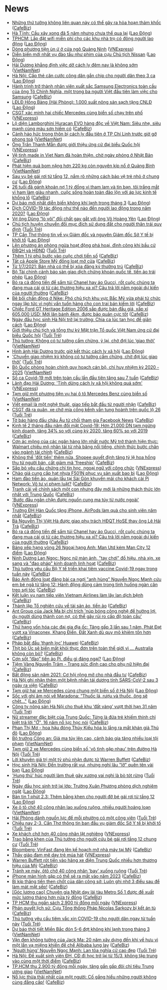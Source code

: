 # News

- [Những thứ tưởng không liên quan này có thể gây ra hỏa hoạn thảm khốc](https://cafebiz.vn/nhung-thu-tuong-khong-lien-quan-nay-co-the-gay-ra-hoa-hoan-tham-khoc-20210302170312424.chn) ([CafeBiz](https://cafebiz.vn))
- [Hà Tĩnh: Cầu xây xong đã 5 năm nhưng chưa thể qua lại](https://laodong.vn/ban-doc/ha-tinh-cau-xay-xong-da-5-nam-nhung-chua-the-qua-lai-884931.ldo) ([Lao Động](https://laodong.vn))
- [TPHCM: Lắp đặt wifi miễn phí cho các khu nhà trọ có đông người lao động](https://laodong.vn/cong-doan/tphcm-lap-dat-wifi-mien-phi-cho-cac-khu-nha-tro-co-dong-nguoi-lao-dong-885049.ldo) ([Lao Động](https://laodong.vn))
- [Dòng phương tiện ùn ứ ở cửa ngõ Quảng Ninh](https://vnexpress.net/dong-phuong-tien-un-u-o-cua-ngo-quang-ninh-4242483.html) ([VNExpress](https://vnexpress.net))
- [Diễn biến mới nhất vụ đào tẩu như phim của cựu  Chủ tịch Nissan](https://laodong.vn/the-gioi/dien-bien-moi-nhat-vu-dao-tau-nhu-phim-cua-cuu-chu-tich-nissan-885035.ldo) ([Lao Động](https://laodong.vn))
- [Hải Dương khẳng định việc dỡ cách ly đêm nay là không sớm](http://vietnamnet.vn/vn/thoi-su/hai-duong-khang-dinh-viec-do-cach-ly-dem-nay-la-khong-som-716664.html) ([VietNamNet](https://vietnamnet.vn))
- [Hà Nội: Cấp thẻ căn cước công dân gắn chip cho người dân theo 3 ca](https://laodong.vn/phap-luat/ha-noi-cap-the-can-cuoc-cong-dan-gan-chip-cho-nguoi-dan-theo-3-ca-885027.ldo) ([Lao Động](https://laodong.vn))
- [Hành trình trở thành nhân viên xuất sắc Samsung Electronics toàn cầu của ông Tô Chính Nghĩa, một trong ba người Việt đầu tiên làm việc cho Samsung](https://cafebiz.vn/hanh-trinh-tro-thanh-nhan-vien-xuat-sac-samsung-electronics-toan-cau-cua-ong-to-chinh-nghia-mot-trong-ba-nguoi-viet-dau-tien-lam-viec-cho-samsung-20210302154948557.chn) ([CafeBiz](https://cafebiz.vn))
- [LĐLĐ Hồng Bàng (Hải Phòng): 1.000 suất nông sản sạch tặng CNLĐ](https://laodong.vn/cong-doan/ldld-hong-bang-hai-phong-1000-suat-nong-san-sach-tang-cnld-885031.ldo) ([Lao Động](https://laodong.vn))
- [CSGT xác minh hai chiếc Mercedes cùng biển số chạy trên phố](https://vnexpress.net/csgt-xac-minh-hai-chiec-mercedes-cung-bien-so-chay-tren-pho-4242477.html) ([VNExpress](https://vnexpress.net))
- [Lộ diện Lamborghini Huracan EVO hàng độc về Việt Nam: Siêu nhẹ, siêu mạnh cùng màu sơn hiếm có](https://cafebiz.vn/lo-dien-lamborghini-huracan-evo-hang-doc-ve-viet-nam-sieu-nhe-sieu-manh-cung-mau-son-hiem-co-20210302154243097.chn) ([CafeBiz](https://cafebiz.vn))
- [Cảnh háo hức trong thôn bị cách ly đầu tiên ở TP Chí Linh trước giờ gỡ phong toả](http://vietnamnet.vn/vn/thoi-su/canh-hao-huc-trong-thon-bi-cach-ly-dau-tien-o-tp-chi-linh-truoc-gio-go-phong-toa-716668.html) ([VietNamNet](https://vietnamnet.vn))
- [Ông Trần Thanh Mẫn được giới thiệu ứng cử đại biểu Quốc hội](https://vnexpress.net/ong-tran-thanh-man-duoc-gioi-thieu-ung-cu-dai-bieu-quoc-hoi-4242422.html) ([VNExpress](https://vnexpress.net))
- [Vệ tinh made in Viet Nam đã hoàn thiện, chờ ngày phóng ở Nhật Bản](https://cafebiz.vn/ve-tinh-made-in-viet-nam-da-hoan-thien-cho-ngay-phong-o-nhat-ban-20210302161714726.chn) ([CafeBiz](https://cafebiz.vn))
- [Phát hiện quả bom nặng hơn 220 kg còn nguyên kíp nổ ở Quảng Bình](http://vietnamnet.vn/vn/thoi-su/phat-hien-qua-bom-nang-hon-220-kg-con-nguyen-kip-no-o-quang-binh-716657.html) ([VietNamNet](https://vietnamnet.vn))
- [Sau vụ bé gái rơi từ tầng 12, nắm rõ những cách bảo vệ trẻ nhỏ ở chung cư](https://laodong.vn/infographic/sau-vu-be-gai-roi-tu-tang-12-nam-ro-nhung-cach-bao-ve-tre-nho-o-chung-cu-884946.ldo) ([Lao Động](https://laodong.vn))
- [26 tuổi đã gánh khoản nợ 1 tỷ đồng vì tham lam và tin bạn, tôi trắng mắt vì ham làm giàu nhanh, cuộc sống hoàn toàn đảo lộn với áp lực kinh tế khổng lồ](https://cafebiz.vn/26-tuoi-da-ganh-khoan-no-1-ty-dong-vi-tham-lam-va-tin-ban-toi-trang-mat-vi-ham-lam-giau-nhanh-cuoc-song-hoan-toan-dao-lon-voi-ap-luc-kinh-te-khong-lo-20210302153819306.chn) ([CafeBiz](https://cafebiz.vn))
- [Dự báo mới nhất diễn biến không khí lạnh trong tháng 3](https://laodong.vn/moi-truong/du-bao-moi-nhat-dien-bien-khong-khi-lanh-trong-thang-3-885002.ldo) ([Lao Động](https://laodong.vn))
- [Dịch COVID-19 tác động như thế nào đến người lao động trong năm 2020?](https://laodong.vn/infographic/dich-covid-19-tac-dong-nhu-the-nao-den-nguoi-lao-dong-trong-nam-2020-884640.ldo) ([Lao Động](https://laodong.vn))
- [Vợ ông Dũng “lò vôi” đối chất  gay gắt với ông Võ Hoàng Yên](https://laodong.vn/video/vo-ong-dung-lo-voi-doi-chat-gay-gat-voi-ong-vo-hoang-yen-885020.ldo) ([Lao Động](https://laodong.vn))
- [Chủ tịch huyện chuyển đổi mục đích sử dụng đất cho người thân trái quy định](https://tuoitre.vn/chu-tich-huyen-chuyen-doi-muc-dich-su-dung-dat-cho-nguoi-than-trai-quy-dinh-20210302155201728.htm) ([Tuổi Trẻ](https://tuoitre.vn))
- [TP Cần Thơ thông tin về vụ Giám đốc và nguyên Giám đốc Sở Y tế bị khởi tố](https://laodong.vn/xa-hoi/tp-can-tho-thong-tin-ve-vu-giam-doc-va-nguyen-giam-doc-so-y-te-bi-khoi-to-885023.ldo) ([Lao Động](https://laodong.vn))
- [Lên phương án phòng ngừa hoạt động phá hoại, đình công khi bầu cử ĐBQH và HĐND](https://tuoitre.vn/len-phuong-an-phong-ngua-hoat-dong-pha-hoai-dinh-cong-khi-bau-cu-dbqh-va-hdnd-20210302151142316.htm) ([Tuổi Trẻ](https://tuoitre.vn))
- [Thêm 1 tỷ phú bước vào cuộc chơi tiền số](https://cafebiz.vn/them-1-ty-phu-buoc-vao-cuoc-choi-tien-so-20210302153409741.chn) ([CafeBiz](https://cafebiz.vn))
- [Tất cả Apple Store Mỹ đồng loạt mở cửa](https://cafebiz.vn/tat-ca-apple-store-my-dong-loat-mo-cua-20210302153622618.chn) ([CafeBiz](https://cafebiz.vn))
- [Từ 1/7/2021: Bán nhà có thể bị xóa đăng ký thường trú](https://cafebiz.vn/tu-1-7-2021-ban-nha-co-the-bi-xoa-dang-ky-thuong-tru-20210302155914211.chn) ([CafeBiz](https://cafebiz.vn))
- [Bộ Tài chính cảnh báo sàn giao dịch chứng khoán quốc tế, tiền ảo trái phép](https://laodong.vn/kinh-te/bo-tai-chinh-canh-bao-san-giao-dich-chung-khoan-quoc-te-tien-ao-trai-phep-885010.ldo) ([Lao Động](https://laodong.vn))
- [Bỏ ra cả đống tiền để sắm túi Chanel hay áo Gucci, rốt cuộc chúng ta đang mua cái gì từ các thương hiệu xa xỉ? Câu trả lời nằm ngoài dự kiến của người thường](https://cafebiz.vn/bo-ra-ca-dong-tien-de-sam-tui-chanel-hay-ao-gucci-rot-cuoc-chung-ta-dang-mua-cai-gi-tu-cac-thuong-hieu-xa-xi-cau-tra-loi-nam-ngoai-du-kien-cua-nguoi-thuong-20210302153446961.chn) ([CafeBiz](https://cafebiz.vn))
- [Bê bối chấn động ở Nike: Phó chủ tịch khu vực Bắc Mỹ vừa phải từ chức ngay lập tức vì nghi vấn tuồn hàng cho con trai bán kiếm lời](https://cafebiz.vn/be-boi-chan-dong-o-nike-pho-chu-tich-khu-vuc-bac-my-vua-phai-tu-chuc-ngay-lap-tuc-vi-nghi-van-tuon-hang-cho-con-trai-ban-kiem-loi-20210302154543374.chn) ([CafeBiz](https://cafebiz.vn))
- [Chiếc Ford GT Heritage Edition 2006 sắp được bán đấu giá, xấp xỉ 605.000 USD: Mới lăn bánh 4km, được bảo quản cực tốt](https://cafebiz.vn/chiec-ford-gt-heritage-edition-2006-sap-duoc-ban-dau-gia-xap-xi-605000-usd-moi-lan-banh-4km-duoc-bao-quan-cuc-tot-2021030215402669.chn) ([CafeBiz](https://cafebiz.vn))
- [Ngày đầu học sinh Hà Nội trở lại trường: Chia ca lúc tan học để giãn cách](https://laodong.vn/giao-duc/ngay-dau-hoc-sinh-ha-noi-tro-lai-truong-chia-ca-luc-tan-hoc-de-gian-cach-884953.ldo) ([Lao Động](https://laodong.vn))
- [Giới thiệu chủ tịch và tổng thư ký Mặt trận Tổ quốc Việt Nam ứng cử đại biểu Quốc hội](https://tuoitre.vn/gioi-thieu-chu-tich-va-tong-thu-ky-mat-tran-to-quoc-viet-nam-ung-cu-dai-bieu-quoc-hoi-20210302150516184.htm) ([Tuổi Trẻ](https://tuoitre.vn))
- [Thủ tướng: Không có tư tưởng cầm chừng, ỷ lại, chờ đợi lúc ‘giao thời’](http://vietnamnet.vn/vn/thoi-su/thu-tuong-khong-co-tu-tuong-cam-chung-y-lai-cho-doi-luc-giao-thoi-716605.html) ([VietNamNet](https://vietnamnet.vn))
- [Hình ảnh Hải Dương trước giờ kết thúc cách ly xã hội](https://laodong.vn/photo/hinh-anh-hai-duong-truoc-gio-ket-thuc-cach-ly-xa-hoi-884972.ldo) ([Lao Động](https://laodong.vn))
- ['Chuyển giao nhiệm kỳ không có tư tưởng cầm chừng, chờ đợi lúc giao thời'](https://tuoitre.vn/chuyen-giao-nhiem-ky-khong-co-tu-tuong-cam-chung-cho-doi-luc-giao-thoi-2021030214534972.htm) ([Tuổi Trẻ](https://tuoitre.vn))
- [Bộ Quốc phòng hoàn chỉnh quy hoạch cán bộ, chỉ huy nhiệm kỳ 2020 - 2025](http://vietnamnet.vn/vn/thoi-su/quoc-phong/bo-quoc-phong-hoan-chinh-quy-hoach-can-bo-chi-huy-nhiem-ky-2020-2025-716633.html) ([VietNamNet](https://vietnamnet.vn))
- [Số ca Covid-19 mới trên toàn cầu lần đầu tiên tăng sau 7 tuần](https://cafebiz.vn/so-ca-covid-19-moi-tren-toan-cau-lan-dau-tien-tang-sau-7-tuan-2021030214002023.chn) ([CafeBiz](https://cafebiz.vn))
- [Lãnh đạo Hải Dương: 'Tỉnh dừng cách ly xã hội không quá sớm'](https://vnexpress.net/lanh-dao-hai-duong-tinh-dung-cach-ly-xa-hoi-khong-qua-som-4242353.html) ([VNExpress](https://vnexpress.net))
- [Tạm giữ một phương tiện vụ hai ô tô Mercedes Benz cùng biển số](http://vietnamnet.vn/vn/thoi-su/tam-giu-mot-phuong-tien-vu-hai-o-to-mercedes-benz-cung-bien-so-716628.html) ([VietNamNet](https://vietnamnet.vn))
- [Viết email là một nghệ thuật, giao tiếp bắt đầu từ người nhận](https://cafebiz.vn/viet-email-la-mot-nghe-thuat-giao-tiep-bat-dau-tu-nguoi-nhan-20210302113843292.chn) ([CafeBiz](https://cafebiz.vn))
- [CSGT đã ra quân, xe chở mía cồng kềnh vẫn tung hoành trên quốc lộ 26](https://tuoitre.vn/csgt-da-ra-quan-xe-cho-mia-cong-kenh-van-tung-hoanh-tren-quoc-lo-26-20210302131827821.htm) ([Tuổi Trẻ](https://tuoitre.vn))
- [Tờ báo hàng đầu châu Âu từ chối tham gia Facebook News](https://cafebiz.vn/to-bao-hang-dau-chau-au-tu-choi-tham-gia-facebook-news-20210302135111387.chn) ([CafeBiz](https://cafebiz.vn))
- [Kinh tế 2 tháng đầu năm đối mặt Covid-19: Hơn 21.000 DN tạm ngừng kinh doanh, tăng 34% so với cùng kỳ 2020, tăng 60% so với 2019](https://cafebiz.vn/kinh-te-2-thang-dau-nam-doi-mat-covid-19-hon-21000-dn-tam-ngung-kinh-doanh-tang-34-so-voi-cung-ky-2020-tang-60-so-voi-2019-20210302112503488.chn) ([CafeBiz](https://cafebiz.vn))
- [Cơn ác mộng của các ngân hàng lớn nhất nước Mỹ trở thành hiện thực: Walmart chiêu mộ nhân tài từ nhà băng nổi tiếng, chính thức bước chân vào ngành tài chính](https://cafebiz.vn/con-ac-mong-cua-cac-ngan-hang-lon-nhat-nuoc-my-tro-thanh-hien-thuc-walmart-chieu-mo-nhan-tai-tu-nha-bang-noi-tieng-chinh-thuc-buoc-chan-vao-nganh-tai-chinh-2021030213541285.chn) ([CafeBiz](https://cafebiz.vn))
- [Không thể 'đốt tiền' thêm nữa, Shopee quyết định tăng tỷ lệ hoa hồng thu từ người bán, cắt giảm mã 'freeship'](https://cafebiz.vn/khong-the-dot-tien-them-nua-shopee-quyet-dinh-tang-ty-le-hoa-hong-thu-tu-nguoi-ban-cat-giam-ma-freeship-20210302144340381.chn) ([CafeBiz](https://cafebiz.vn))
- [Sắp bỏ yêu cầu chứng chỉ tin học, ngoại ngữ với công chức](https://vnexpress.net/sap-bo-yeu-cau-chung-chi-tin-hoc-ngoai-ngu-voi-cong-chuc-4242325.html) ([VNExpress](https://vnexpress.net))
- [Chào giá cung cấp hạt nhựa F501N phục vụ sản xuất bao bì](https://laodong.vn/thong-tin-doanh-nghiep/chao-gia-cung-cap-hat-nhua-f501n-phuc-vu-san-xuat-bao-bi-884992.ldo) ([Lao Động](https://laodong.vn))
- [Ham đào tiền ảo, quán lẩu tại Sài Gòn khuyến mãi cho khách cài Pi Network: Vô tư vi phạm luật?](https://cafebiz.vn/ham-dao-tien-ao-quan-lau-tai-sai-gon-khuyen-mai-cho-khach-cai-pi-network-vo-tu-vi-pham-luat-20210302131231819.chn) ([CafeBiz](https://cafebiz.vn))
- [Tranh cãi về chính sách một con nhưng đây mới là những thách thức lớn nhất với Trung Quốc](https://cafebiz.vn/tranh-cai-ve-chinh-sach-mot-con-nhung-day-moi-la-nhung-thach-thuc-lon-nhat-voi-trung-quoc-20210302142220488.chn) ([CafeBiz](https://cafebiz.vn))
- ['Bước đầu ngăn chặn được nguồn cung ma túy từ nước ngoài'](https://vnexpress.net/buoc-dau-ngan-chan-duoc-nguon-cung-ma-tuy-tu-nuoc-ngoai-4242307.html) ([VNExpress](https://vnexpress.net))
- [Trường ĐH Hàn Quốc tặng iPhone, AirPods làm quà cho sinh viên năm nhất](https://cafebiz.vn/su-that-sau-chuyen-cac-truong-dai-hoc-han-quoc-phat-iphone-ai-khong-nhan-bi-ky-luat-20210302101636006.chn) ([CafeBiz](https://cafebiz.vn))
- [Bà Nguyễn Thị Việt Hà được giao phụ trách HĐQT HoSE thay ông Lê Hải Trà](https://cafebiz.vn/ba-nguyen-thi-viet-ha-duoc-giao-phu-trach-hdqt-hose-thay-ong-le-hai-tra-20210302141126019.chn) ([CafeBiz](https://cafebiz.vn))
- [Bỏ ra cả đống tiền để sắm túi Chanel hay áo Gucci, rốt cuộc chúng ta đang mua cái gì từ các thương hiệu xa xỉ? Câu trả lời nằm ngoài dự kiến của người thường](https://cafebiz.vn/bo-ra-ca-dong-tien-de-sam-tui-chanel-hay-ao-gucci-rot-cuoc-chung-ta-dang-mua-cai-gi-tu-cac-thuong-hieu-xa-xi-cau-tra-loi-nam-ngoai-du-kien-cua-nguoi-thuong-2021030214073738.chn) ([CafeBiz](https://cafebiz.vn))
- [Bảng xếp hạng vòng 26 Ngoại hạng Anh: Man Utd kém Man City 12 điểm](https://laodong.vn/infographic/bang-xep-hang-vong-26-ngoai-hang-anh-man-utd-kem-man-city-12-diem-884916.ldo) ([Lao Động](https://laodong.vn))
- [Ninh Dương Lan Ngọc: Ngọc nữ màn ảnh, "tay chơi" đồ hiệu, nhà xịn, xe sang và "đao pháp" kinh doanh linh hoạt](https://cafebiz.vn/ninh-duong-lan-ngoc-ngoc-nu-man-anh-tay-choi-do-hieu-nha-xin-xe-sang-va-dao-phap-kinh-doanh-linh-hoat-20210302140539814.chn) ([CafeBiz](https://cafebiz.vn))
- [Thủ tướng yêu cầu Bộ Y tế triển khai tiêm vaccine Covid-19 ngay trong tuần này](https://cafebiz.vn/thu-tuong-yeu-cau-bo-y-te-trien-khai-tiem-vaccine-covid-19-ngay-trong-tuan-nay-20210302140122861.chn) ([CafeBiz](https://cafebiz.vn))
- [Báo Anh đồng loạt đăng bài ca ngợi "anh hùng" Nguyễn Ngọc Mạnh cứu em bé ngã từ tầng 12: Hành động dũng cảm trong tình huống ngàn cân treo sợi tóc](https://cafebiz.vn/bao-anh-dong-loat-dang-bai-ca-ngoi-anh-hung-nguyen-ngoc-manh-cuu-em-be-nga-tu-tang-12-hanh-dong-dung-cam-trong-tinh-huong-ngan-can-treo-soi-toc-20210302135830219.chn) ([CafeBiz](https://cafebiz.vn))
- [Kết luận vụ nam tiếp viên Vietnam Airlines làm lây lan dịch bệnh](https://cafebiz.vn/ket-luan-vu-nam-tiep-vien-vietnam-airlines-lam-lay-lan-dich-benh-20210302135649307.chn) ([CafeBiz](https://cafebiz.vn))
- [Thành lập Tổ nghiên cứu về tài sản ảo, tiền ảo](https://cafebiz.vn/thanh-lap-to-nghien-cuu-ve-tai-san-ao-tien-ao-20210302135219638.chn) ([CafeBiz](https://cafebiz.vn))
- [Ant Group của Jack Ma bị chỉ trích 'núp bóng công nghệ để hưởng lợi, dụ người dùng thành con nợ, có thể gây rủi ro cấp độ toàn cầu'](https://cafebiz.vn/ant-group-cua-jack-ma-bi-chi-trich-nup-bong-cong-nghe-de-huong-loi-du-nguoi-dung-thanh-con-no-co-the-gay-rui-ro-cap-do-toan-cau-20210302104345442.chn) ([CafeBiz](https://cafebiz.vn))
- [Thứ hạng vốn hóa các đại gia địa ốc: Tăng gấp 3 lần sau 1 năm, Phát Đạt vượt xa Vinaconex, Khang Điền, Đất Xanh dù quy mô khiêm tốn hơn](https://cafebiz.vn/thu-hang-von-hoa-cac-dai-gia-dia-oc-tang-gap-3-lan-sau-1-nam-phat-dat-vuot-xa-vinaconex-khang-dien-dat-xanh-du-quy-mo-khiem-ton-hon-2021030213493271.chn) ([CafeBiz](https://cafebiz.vn))
- [Pháp bắt đầu ‘thanh lọc’ Huawei](https://cafebiz.vn/phap-bat-dau-thanh-loc-huawei-20210302134637674.chn) ([CafeBiz](https://cafebiz.vn))
- [Thịt bò Úc sẽ biến mất khỏi thực đơn trên toàn thế giới vì ... Australia không còn bò?](https://cafebiz.vn/thit-bo-uc-se-bien-mat-khoi-thuc-don-tren-toan-the-gioi-vi-australia-khong-con-bo-2021030213431624.chn) ([CafeBiz](https://cafebiz.vn))
- [Cơn sốt “đào” tiền ảo Pi, điều gì đáng ngại?](https://laodong.vn/kinh-te/con-sot-dao-tien-ao-pi-dieu-gi-dang-ngai-884961.ldo) ([Lao Động](https://laodong.vn))
- [Tiệm Vàng Nguyễn Trâm - Trang sức đỉnh cao cho phụ nữ hiện đại](https://cafebiz.vn/tiem-vang-nguyen-tram-trang-suc-dinh-cao-cho-phu-nu-hien-dai-20210302113425669.chn) ([CafeBiz](https://cafebiz.vn))
- [Bất động sản năm 2021: Cơ hội rộng mở cho nhà đầu tư](https://cafebiz.vn/bat-dong-san-nam-2021-co-hoi-rong-mo-cho-nha-dau-tu-20210302092147884.chn) ([CafeBiz](https://cafebiz.vn))
- [Hà Nội ghi nhận thêm một bệnh nhân tái dương tính SARS-CoV-2 sau 3 ngày ra viện](https://cafebiz.vn/ha-noi-ghi-nhan-them-mot-benh-nhan-tai-duong-tinh-sars-cov-2-sau-3-ngay-ra-vien-20210302132719713.chn) ([CafeBiz](https://cafebiz.vn))
- [Tạm giữ hai xe Mercedes cùng chung một biển số ở Hà Nội](https://laodong.vn/phap-luat/tam-giu-hai-xe-mercedes-cung-chung-mot-bien-so-o-ha-noi-884958.ldo) ([Lao Động](https://laodong.vn))
- [Sốc với ghi âm nói về Maradona: “Thuốc lá, rượu và thuốc, ông sẽ chết...&quot;](https://laodong.vn/the-thao/soc-voi-ghi-am-noi-ve-maradona-thuoc-la-ruou-va-thuoc-ong-se-chet-884947.ldo) ([Lao Động](https://laodong.vn))
- [Công ty nông sản Hà Nội cho thuê khu ‘đất vàng’ vượt thời hạn 31 năm](https://tuoitre.vn/cong-ty-nong-san-ha-noi-cho-thue-khu-dat-vang-vuot-thoi-han-31-nam-20210302131957459.htm) ([Tuổi Trẻ](https://tuoitre.vn))
- [Nữ streamer đặc biệt của Trung Quốc: Từng là đứa trẻ khiếm thính chỉ biết trả lời "Ờ", 16 năm nỗ lực học nói](https://cafebiz.vn/nu-streamer-dac-biet-cua-trung-quoc-tung-la-dua-tre-khiem-thinh-chi-biet-tra-loi-o-16-nam-no-luc-hoc-noi-20210302112258546.chn) ([CafeBiz](https://cafebiz.vn))
- [Phan Thị Mơ - hoa hậu đóng Thúy Kiều hóa lo lắng ra mắt khán giả Thủ đô](https://laodong.vn/photo/phan-thi-mo-hoa-hau-dong-thuy-kieu-hoa-lo-lang-ra-mat-khan-gia-thu-do-884923.ldo) ([Lao Động](https://laodong.vn))
- [Bộ trưởng Công an: Giá ma túy lên cao, cảnh báo gia tăng nhiều loại tội phạm](http://vietnamnet.vn/vn/thoi-su/bo-truong-cong-an-gia-ma-tuy-len-cao-canh-bao-gia-tang-nhieu-loai-toi-pham-716587.html) ([VietNamNet](https://vietnamnet.vn))
- [Tạm giữ 2 xe Mercedes cùng biển số 'vô tình gặp nhau' trên đường Hà Nội](https://tuoitre.vn/tam-giu-2-xe-mercedes-cung-bien-so-vo-tinh-gap-nhau-tren-duong-ha-noi-20210302125106852.htm) ([Tuổi Trẻ](https://tuoitre.vn))
- [Lời khuyên giá trị một tỷ phú nhận được từ Warren Buffett](https://cafebiz.vn/loi-khuyen-gia-tri-mot-ty-phu-nhan-duoc-tu-warren-buffett-20210302104822586.chn) ([CafeBiz](https://cafebiz.vn))
- [Học sinh Hà Nội: Đến trường rất vui, nhưng nghỉ lâu &quot;lỡ&quot; quên tên vài bạn](https://laodong.vn/photo/hoc-sinh-ha-noi-den-truong-rat-vui-nhung-nghi-lau-lo-quen-ten-vai-ban-884879.ldo) ([Lao Động](https://laodong.vn))
- ['Hung thủ' húc người làm thuê gãy xương vai nghi là bò tót rừng](https://tuoitre.vn/hung-thu-huc-nguoi-lam-thue-gay-xuong-vai-nghi-la-bo-tot-rung-20210302123447481.htm) ([Tuổi Trẻ](https://tuoitre.vn))
- [Ngày đầu học sinh trở lại lớp: Trường Xuân Phương phòng dịch nghiêm ngặt](https://laodong.vn/video/ngay-dau-hoc-sinh-tro-lai-lop-truong-xuan-phuong-phong-dich-nghiem-ngat-884940.ldo) ([Lao Động](https://laodong.vn))
- [Bản tin 1 phút 2.3: Thêm bằng khen cho người đỡ bé gái rơi từ tầng 12](https://laodong.vn/video-thoi-su/ban-tin-1-phut-23-them-bang-khen-cho-nguoi-do-be-gai-roi-tu-tang-12-884895.ldo) ([Lao Động](https://laodong.vn))
- [Xe ô tô chở 40 công nhân lao xuống ruộng, nhiều người hoảng loạn](http://vietnamnet.vn/vn/thoi-su/an-toan-giao-thong/xe-o-to-cho-40-cong-nhan-lao-xuong-ruong-nhieu-nguoi-hoang-loan-716595.html) ([VietNamNet](https://vietnamnet.vn))
- [Hải Phòng dành nguồn lực để mỗi phường có một công viên](https://tuoitre.vn/hai-phong-danh-nguon-luc-de-moi-phuong-co-mot-cong-vien-20210302122018699.htm) ([Tuổi Trẻ](https://tuoitre.vn))
- [Chiều nay 2-3, Cần Thơ thông tin ban đầu vụ giám đốc Sở Y tế bị khởi tố](https://tuoitre.vn/chieu-nay-2-3-can-tho-thong-tin-ban-dau-vu-giam-doc-so-y-te-bi-khoi-to-20210302120951296.htm) ([Tuổi Trẻ](https://tuoitre.vn))
- [Xe khách chở hơn 40 công nhân lật nghiêng](https://vnexpress.net/xe-khach-cho-hon-40-cong-nhan-lat-nghieng-4242278.html) ([VNExpress](https://vnexpress.net))
- [Trao bằng khen của Thủ tướng cho người cứu bé gái rơi tầng 12 chung cư](https://tuoitre.vn/trao-bang-khen-cua-thu-tuong-cho-nguoi-cuu-be-gai-roi-tang-12-chung-cu-20210302121119654.htm) ([Tuổi Trẻ](https://tuoitre.vn))
- [Bloomberg: VinFast đang lên kế hoạch mở nhà máy tại Mỹ](https://cafebiz.vn/bloomberg-vinfast-dang-len-ke-hoach-mo-nha-may-tai-my-20210302121716239.chn) ([CafeBiz](https://cafebiz.vn))
- [Thầy giáo đam mê dạy trẻ múa hát](https://vnexpress.net/thay-giao-dam-me-day-tre-mua-hat-4242099.html) ([VNExpress](https://vnexpress.net))
- [Warren Buffett rót tiền vào hãng xe điện Trung Quốc nhiều hơn thương hiệu của Mỹ](https://cafebiz.vn/warren-buffett-rot-tien-vao-hang-xe-dien-trung-quoc-nhieu-hon-thuong-hieu-cua-my-20210302104547856.chn) ([CafeBiz](https://cafebiz.vn))
- [Tránh xe máy, ôtô chở 40 công nhân 'bay' xuống ruộng](https://tuoitre.vn/tranh-xe-may-oto-cho-40-cong-nhan-bay-xuong-ruong-20210302113043099.htm) ([Tuổi Trẻ](https://tuoitre.vn))
- [iPhone màn hình gập có thể sẽ ra mắt vào năm 2023](https://cafebiz.vn/iphone-man-hinh-gap-co-the-se-ra-mat-vao-nam-2023-20210302105156293.chn) ([CafeBiz](https://cafebiz.vn))
- [Bí kíp thăng tiến then chốt của dân công sở: Luôn ghi nhớ 3 điều sau để làm mát mặt sếp!](https://cafebiz.vn/bi-kip-thang-tien-then-chot-cua-dan-cong-so-luon-ghi-nho-3-dieu-sau-de-lam-mat-mat-sep-20210302095706622.chn) ([CafeBiz](https://cafebiz.vn))
- [[Góc lương cao] Chuyên gia Nhật dạy lái tàu Metro Số 1 được đề xuất mức lương tháng hơn nửa tỷ đồng](https://cafebiz.vn/goc-luong-cao-chuyen-gia-nhat-day-lai-tau-metro-so-1-duoc-de-xuat-muc-luong-thang-hon-nua-ty-dong-20210302110901583.chn) ([CafeBiz](https://cafebiz.vn))
- [TP HCM thu ngân sách 2.900 tỷ đồng mỗi ngày](https://vnexpress.net/tp-hcm-thu-ngan-sach-2-900-ty-dong-moi-ngay-4242216.html) ([VNExpress](https://vnexpress.net))
- [Phán quyết lịch sử: Cựu Tổng thống Pháp Nicolas Sarkozy bị kết án tù](https://cafebiz.vn/phan-quyet-lich-su-cuu-tong-thong-phap-nicolas-sarkozy-bi-ket-an-tu-20210302112101845.chn) ([CafeBiz](https://cafebiz.vn))
- [Thủ tướng yêu cầu tiêm vắc xin COVID-19 cho người dân ngay từ tuần này](https://tuoitre.vn/thu-tuong-yeu-cau-tiem-vac-xin-covid-19-cho-nguoi-dan-ngay-tu-tuan-nay-20210302111117853.htm) ([Tuổi Trẻ](https://tuoitre.vn))
- [Dự báo thời tiết Miền Bắc đón 5-6 đợt không khí lạnh trong tháng 3](http://vietnamnet.vn/vn/thoi-su/du-bao-thoi-tiet-mien-bac-don-5-6-dot-khong-khi-lanh-trong-thang-3-716554.html) ([VietNamNet](https://vietnamnet.vn))
- [Vận đen không tưởng của Jack Ma: 20 năm xây dựng đến khi về hưu vì một lần vạ miệng khiến đế chế Alibaba lung lay](https://cafebiz.vn/van-den-khong-tuong-cua-jack-ma-20-nam-xay-dung-den-khi-ve-huu-vi-mot-lan-va-mieng-khien-de-che-alibaba-lung-lay-20210302111724819.chn) ([CafeBiz](https://cafebiz.vn))
- ['Người hùng' Nguyễn Ngọc Mạnh: Lan tỏa nghĩa cử cao đẹp](https://tuoitre.vn/nguoi-hung-nguyen-ngoc-manh-lan-toa-nghia-cu-cao-dep-20210302102426804.htm) ([Tuổi Trẻ](https://tuoitre.vn))
- [Hà Nội: Đề xuất sinh viên ĐH, CĐ đi học trở lại từ 15/3, không tập trung vào cùng một thời điểm](https://cafebiz.vn/ha-noi-de-xuat-sinh-vien-dh-cd-di-hoc-tro-lai-tu-15-3-khong-tap-trung-vao-cung-mot-thoi-diem-20210302110530046.chn) ([CafeBiz](https://cafebiz.vn))
- [TP.HCM thu 2.900 tỷ đồng mỗi ngày, tăng gần gấp đôi chỉ tiêu Trung ương giao](http://vietnamnet.vn/vn/thoi-su/tp-hcm-thu-2-900-ty-dong-moi-ngay-tang-gan-gap-doi-chi-tieu-trung-uong-giao-716556.html) ([VietNamNet](https://vietnamnet.vn))
- [Nỗ lực thừa thãi nhất của một người: Cố gắng hiểu những người không cùng đẳng cấp!](https://cafebiz.vn/no-luc-thua-thai-nhat-cua-mot-nguoi-co-gang-hieu-nhung-nguoi-khong-cung-dang-cap-20210301103854331.chn) ([CafeBiz](https://cafebiz.vn))
